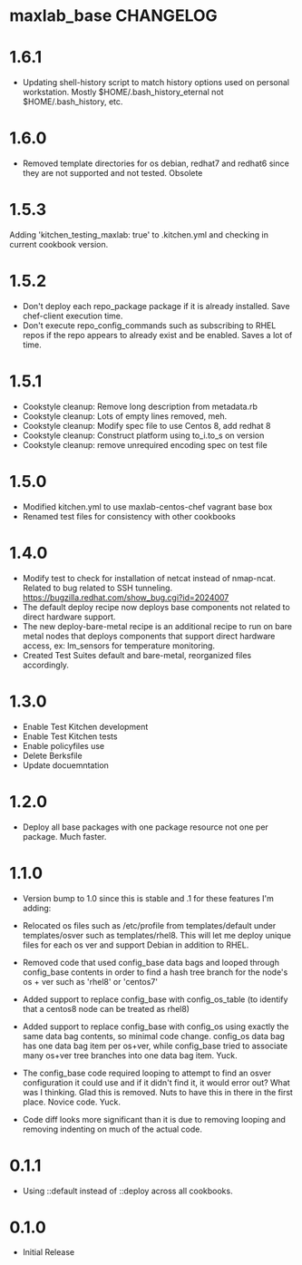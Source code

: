 # maxlab_base CHANGELOG

# 1.6.1

* Updating shell-history script to match history options used on personal workstation. Mostly $HOME/.bash_history_eternal not $HOME/.bash_history, etc.

# 1.6.0

* Removed template directories for os debian, redhat7 and redhat6 since they are not supported and not tested.  Obsolete

# 1.5.3

Adding 'kitchen_testing_maxlab: true' to .kitchen.yml and checking in current cookbook version.

# 1.5.2

* Don't deploy each repo_package package if it is already installed. Save chef-client execution time.
* Don't execute repo_config_commands such as subscribing to RHEL repos if the repo appears to already exist and be enabled. Saves a lot of time.

# 1.5.1

* Cookstyle cleanup: Remove long description from metadata.rb
* Cookstyle cleanup: Lots of empty lines removed, meh.
* Cookstyle cleanup: Modify spec file to use Centos 8, add redhat 8
* Cookstyle cleanup: Construct platform using to_i.to_s on version
* Cookstyle cleanup: remove unrequired encoding spec on test file


# 1.5.0

* Modified kitchen.yml to use maxlab-centos-chef vagrant base box
* Renamed test files for consistency with other cookbooks

# 1.4.0

* Modify test to check for installation of netcat instead of nmap-ncat.  Related to bug related to SSH tunneling. https://bugzilla.redhat.com/show_bug.cgi?id=2024007
* The default deploy recipe now deploys base components not related to direct hardware support.
* The new deploy-bare-metal recipe is an additional recipe to run on bare metal nodes that deploys components that support direct hardware access, ex: lm_sensors for temperature monitoring.
* Created Test Suites default and bare-metal, reorganized files accordingly.

# 1.3.0

* Enable Test Kitchen development
* Enable Test Kitchen tests
* Enable policyfiles use
* Delete Berksfile
* Update docuemntation

# 1.2.0

* Deploy all base packages with one package resource not one per package. Much faster.

# 1.1.0

* Version bump to 1.0 since this is stable and .1 for these features I'm adding:

* Relocated os files such as /etc/profile from templates/default under templates/osver such as templates/rhel8.  This will let me deploy unique files for each os ver and support Debian in addition to RHEL.

* Removed code that used config_base data bags and looped through config_base contents in order to find a hash tree branch for the node's os + ver such as 'rhel8' or 'centos7'

* Added support to replace config_base with config_os_table (to identify that a centos8 node can be treated as rhel8)

* Added support to replace config_base with config_os using exactly the same data bag contents, so minimal code change.  config_os data bag has one data bag item per os+ver, while config_base tried to associate many os+ver tree branches into one data bag item. Yuck.

* The config_base code required looping to attempt to find an osver configuration it could use and if it didn't find it, it would error out? What was I thinking. Glad this is removed. Nuts to have this in there in the first place.  Novice code.  Yuck.

* Code diff looks more significant than it is due to removing looping and removing indenting on much of the actual code.

# 0.1.1

* Using ::default instead of ::deploy across all cookbooks.

# 0.1.0

* Initial Release
